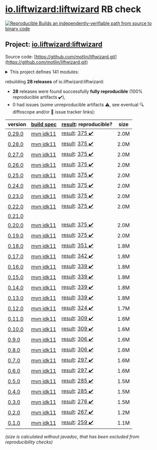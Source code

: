 [io.liftwizard:liftwizard](https://search.maven.org/artifact/io.liftwizard/liftwizard/) RB check
=======

[![Reproducible Builds](https://reproducible-builds.org/images/logos/rb.svg) an independently-verifiable path from source to binary code](https://reproducible-builds.org/)

## Project: [io.liftwizard:liftwizard](https://search.maven.org/artifact/io.liftwizard/liftwizard/)

Source code: [https://github.com/motlin/liftwizard.git](https://github.com/motlin/liftwizard.git)

<details><summary>This project defines 141 modules:</summary>

* [io.liftwizard:docs](https://search.maven.org/artifact/io.liftwizard/docs/)
* [io.liftwizard:liftwizard](https://search.maven.org/artifact/io.liftwizard/liftwizard/)
* [io.liftwizard:liftwizard-ansi-color-strip](https://search.maven.org/artifact/io.liftwizard/liftwizard-ansi-color-strip/)
* [io.liftwizard:liftwizard-application](https://search.maven.org/artifact/io.liftwizard/liftwizard-application/)
* [io.liftwizard:liftwizard-auth](https://search.maven.org/artifact/io.liftwizard/liftwizard-auth/)
* [io.liftwizard:liftwizard-bom](https://search.maven.org/artifact/io.liftwizard/liftwizard-bom/)
* [io.liftwizard:liftwizard-bundle](https://search.maven.org/artifact/io.liftwizard/liftwizard-bundle/)
* [io.liftwizard:liftwizard-bundle-auth-filter](https://search.maven.org/artifact/io.liftwizard/liftwizard-bundle-auth-filter/)
* [io.liftwizard:liftwizard-bundle-clock](https://search.maven.org/artifact/io.liftwizard/liftwizard-bundle-clock/)
* [io.liftwizard:liftwizard-bundle-connection-manager](https://search.maven.org/artifact/io.liftwizard/liftwizard-bundle-connection-manager/)
* [io.liftwizard:liftwizard-bundle-connection-manager-holder](https://search.maven.org/artifact/io.liftwizard/liftwizard-bundle-connection-manager-holder/)
* [io.liftwizard:liftwizard-bundle-cors](https://search.maven.org/artifact/io.liftwizard/liftwizard-bundle-cors/)
* [io.liftwizard:liftwizard-bundle-ddl-executor](https://search.maven.org/artifact/io.liftwizard/liftwizard-bundle-ddl-executor/)
* [io.liftwizard:liftwizard-bundle-dynamic-bundles](https://search.maven.org/artifact/io.liftwizard/liftwizard-bundle-dynamic-bundles/)
* [io.liftwizard:liftwizard-bundle-environment-config](https://search.maven.org/artifact/io.liftwizard/liftwizard-bundle-environment-config/)
* [io.liftwizard:liftwizard-bundle-graphql](https://search.maven.org/artifact/io.liftwizard/liftwizard-bundle-graphql/)
* [io.liftwizard:liftwizard-bundle-h2](https://search.maven.org/artifact/io.liftwizard/liftwizard-bundle-h2/)
* [io.liftwizard:liftwizard-bundle-healthcheck-common-pool](https://search.maven.org/artifact/io.liftwizard/liftwizard-bundle-healthcheck-common-pool/)
* [io.liftwizard:liftwizard-bundle-liquibase-migration](https://search.maven.org/artifact/io.liftwizard/liftwizard-bundle-liquibase-migration/)
* [io.liftwizard:liftwizard-bundle-logging-config](https://search.maven.org/artifact/io.liftwizard/liftwizard-bundle-logging-config/)
* [io.liftwizard:liftwizard-bundle-logging-http](https://search.maven.org/artifact/io.liftwizard/liftwizard-bundle-logging-http/)
* [io.liftwizard:liftwizard-bundle-logging-uncaught-exception-handler](https://search.maven.org/artifact/io.liftwizard/liftwizard-bundle-logging-uncaught-exception-handler/)
* [io.liftwizard:liftwizard-bundle-named-data-source](https://search.maven.org/artifact/io.liftwizard/liftwizard-bundle-named-data-source/)
* [io.liftwizard:liftwizard-bundle-object-mapper](https://search.maven.org/artifact/io.liftwizard/liftwizard-bundle-object-mapper/)
* [io.liftwizard:liftwizard-bundle-prioritized-api](https://search.maven.org/artifact/io.liftwizard/liftwizard-bundle-prioritized-api/)
* [io.liftwizard:liftwizard-bundle-reladomo](https://search.maven.org/artifact/io.liftwizard/liftwizard-bundle-reladomo/)
* [io.liftwizard:liftwizard-bundle-system-properties](https://search.maven.org/artifact/io.liftwizard/liftwizard-bundle-system-properties/)
* [io.liftwizard:liftwizard-bundle-uuid](https://search.maven.org/artifact/io.liftwizard/liftwizard-bundle-uuid/)
* [io.liftwizard:liftwizard-clock](https://search.maven.org/artifact/io.liftwizard/liftwizard-clock/)
* [io.liftwizard:liftwizard-clock-incrementing](https://search.maven.org/artifact/io.liftwizard/liftwizard-clock-incrementing/)
* [io.liftwizard:liftwizard-config](https://search.maven.org/artifact/io.liftwizard/liftwizard-config/)
* [io.liftwizard:liftwizard-config-auth-filter](https://search.maven.org/artifact/io.liftwizard/liftwizard-config-auth-filter/)
* [io.liftwizard:liftwizard-config-auth-filter-firebase](https://search.maven.org/artifact/io.liftwizard/liftwizard-config-auth-filter-firebase/)
* [io.liftwizard:liftwizard-config-auth-filter-impersonation](https://search.maven.org/artifact/io.liftwizard/liftwizard-config-auth-filter-impersonation/)
* [io.liftwizard:liftwizard-config-clock](https://search.maven.org/artifact/io.liftwizard/liftwizard-config-clock/)
* [io.liftwizard:liftwizard-config-clock-fixed](https://search.maven.org/artifact/io.liftwizard/liftwizard-config-clock-fixed/)
* [io.liftwizard:liftwizard-config-clock-incrementing](https://search.maven.org/artifact/io.liftwizard/liftwizard-config-clock-incrementing/)
* [io.liftwizard:liftwizard-config-clock-system](https://search.maven.org/artifact/io.liftwizard/liftwizard-config-clock-system/)
* [io.liftwizard:liftwizard-config-connection-manager](https://search.maven.org/artifact/io.liftwizard/liftwizard-config-connection-manager/)
* [io.liftwizard:liftwizard-config-cors](https://search.maven.org/artifact/io.liftwizard/liftwizard-config-cors/)
* [io.liftwizard:liftwizard-config-data-source](https://search.maven.org/artifact/io.liftwizard/liftwizard-config-data-source/)
* [io.liftwizard:liftwizard-config-ddl-executor](https://search.maven.org/artifact/io.liftwizard/liftwizard-config-ddl-executor/)
* [io.liftwizard:liftwizard-config-enabled](https://search.maven.org/artifact/io.liftwizard/liftwizard-config-enabled/)
* [io.liftwizard:liftwizard-config-executor-service](https://search.maven.org/artifact/io.liftwizard/liftwizard-config-executor-service/)
* [io.liftwizard:liftwizard-config-graphql](https://search.maven.org/artifact/io.liftwizard/liftwizard-config-graphql/)
* [io.liftwizard:liftwizard-config-h2](https://search.maven.org/artifact/io.liftwizard/liftwizard-config-h2/)
* [io.liftwizard:liftwizard-config-healthcheck-common-pool](https://search.maven.org/artifact/io.liftwizard/liftwizard-config-healthcheck-common-pool/)
* [io.liftwizard:liftwizard-config-liquibase-migration](https://search.maven.org/artifact/io.liftwizard/liftwizard-config-liquibase-migration/)
* [io.liftwizard:liftwizard-config-logging-buffered](https://search.maven.org/artifact/io.liftwizard/liftwizard-config-logging-buffered/)
* [io.liftwizard:liftwizard-config-logging-config](https://search.maven.org/artifact/io.liftwizard/liftwizard-config-logging-config/)
* [io.liftwizard:liftwizard-config-logging-filter-janino](https://search.maven.org/artifact/io.liftwizard/liftwizard-config-logging-filter-janino/)
* [io.liftwizard:liftwizard-config-logging-filter-requesturl](https://search.maven.org/artifact/io.liftwizard/liftwizard-config-logging-filter-requesturl/)
* [io.liftwizard:liftwizard-config-logging-http](https://search.maven.org/artifact/io.liftwizard/liftwizard-config-logging-http/)
* [io.liftwizard:liftwizard-config-logging-logstash](https://search.maven.org/artifact/io.liftwizard/liftwizard-config-logging-logstash/)
* [io.liftwizard:liftwizard-config-logging-logstash-console](https://search.maven.org/artifact/io.liftwizard/liftwizard-config-logging-logstash-console/)
* [io.liftwizard:liftwizard-config-logging-logstash-file](https://search.maven.org/artifact/io.liftwizard/liftwizard-config-logging-logstash-file/)
* [io.liftwizard:liftwizard-config-logging-logzio](https://search.maven.org/artifact/io.liftwizard/liftwizard-config-logging-logzio/)
* [io.liftwizard:liftwizard-config-metrics-reporter-log4j](https://search.maven.org/artifact/io.liftwizard/liftwizard-config-metrics-reporter-log4j/)
* [io.liftwizard:liftwizard-config-metrics-reporter-logback](https://search.maven.org/artifact/io.liftwizard/liftwizard-config-metrics-reporter-logback/)
* [io.liftwizard:liftwizard-config-metrics-reporter-slf4j](https://search.maven.org/artifact/io.liftwizard/liftwizard-config-metrics-reporter-slf4j/)
* [io.liftwizard:liftwizard-config-object-mapper](https://search.maven.org/artifact/io.liftwizard/liftwizard-config-object-mapper/)
* [io.liftwizard:liftwizard-config-reladomo](https://search.maven.org/artifact/io.liftwizard/liftwizard-config-reladomo/)
* [io.liftwizard:liftwizard-config-system-properties](https://search.maven.org/artifact/io.liftwizard/liftwizard-config-system-properties/)
* [io.liftwizard:liftwizard-config-uuid](https://search.maven.org/artifact/io.liftwizard/liftwizard-config-uuid/)
* [io.liftwizard:liftwizard-config-uuid-seed](https://search.maven.org/artifact/io.liftwizard/liftwizard-config-uuid-seed/)
* [io.liftwizard:liftwizard-config-uuid-system](https://search.maven.org/artifact/io.liftwizard/liftwizard-config-uuid-system/)
* [io.liftwizard:liftwizard-configuration-factory-json](https://search.maven.org/artifact/io.liftwizard/liftwizard-configuration-factory-json/)
* [io.liftwizard:liftwizard-connection-manager](https://search.maven.org/artifact/io.liftwizard/liftwizard-connection-manager/)
* [io.liftwizard:liftwizard-connection-manager-h2-memory](https://search.maven.org/artifact/io.liftwizard/liftwizard-connection-manager-h2-memory/)
* [io.liftwizard:liftwizard-connection-manager-heroku](https://search.maven.org/artifact/io.liftwizard/liftwizard-connection-manager-heroku/)
* [io.liftwizard:liftwizard-connection-manager-holder](https://search.maven.org/artifact/io.liftwizard/liftwizard-connection-manager-holder/)
* [io.liftwizard:liftwizard-ddl-executor](https://search.maven.org/artifact/io.liftwizard/liftwizard-ddl-executor/)
* [io.liftwizard:liftwizard-dependencies](https://search.maven.org/artifact/io.liftwizard/liftwizard-dependencies/)
* [io.liftwizard:liftwizard-firebase-dependencies](https://search.maven.org/artifact/io.liftwizard/liftwizard-firebase-dependencies/)
* [io.liftwizard:liftwizard-generator-plugins](https://search.maven.org/artifact/io.liftwizard/liftwizard-generator-plugins/)
* [io.liftwizard:liftwizard-generator-reladomo-code-plugin](https://search.maven.org/artifact/io.liftwizard/liftwizard-generator-reladomo-code-plugin/)
* [io.liftwizard:liftwizard-generator-reladomo-database-plugin](https://search.maven.org/artifact/io.liftwizard/liftwizard-generator-reladomo-database-plugin/)
* [io.liftwizard:liftwizard-generator-xsd2bean-plugin](https://search.maven.org/artifact/io.liftwizard/liftwizard-generator-xsd2bean-plugin/)
* [io.liftwizard:liftwizard-graphql](https://search.maven.org/artifact/io.liftwizard/liftwizard-graphql/)
* [io.liftwizard:liftwizard-graphql-data-fetcher](https://search.maven.org/artifact/io.liftwizard/liftwizard-graphql-data-fetcher/)
* [io.liftwizard:liftwizard-graphql-data-fetcher-async](https://search.maven.org/artifact/io.liftwizard/liftwizard-graphql-data-fetcher-async/)
* [io.liftwizard:liftwizard-graphql-exception](https://search.maven.org/artifact/io.liftwizard/liftwizard-graphql-exception/)
* [io.liftwizard:liftwizard-graphql-finder-fetcher](https://search.maven.org/artifact/io.liftwizard/liftwizard-graphql-finder-fetcher/)
* [io.liftwizard:liftwizard-graphql-instrumentation](https://search.maven.org/artifact/io.liftwizard/liftwizard-graphql-instrumentation/)
* [io.liftwizard:liftwizard-graphql-instrumentation-logging](https://search.maven.org/artifact/io.liftwizard/liftwizard-graphql-instrumentation-logging/)
* [io.liftwizard:liftwizard-graphql-instrumentation-metrics](https://search.maven.org/artifact/io.liftwizard/liftwizard-graphql-instrumentation-metrics/)
* [io.liftwizard:liftwizard-graphql-operation-fetcher](https://search.maven.org/artifact/io.liftwizard/liftwizard-graphql-operation-fetcher/)
* [io.liftwizard:liftwizard-graphql-reladomo-meta](https://search.maven.org/artifact/io.liftwizard/liftwizard-graphql-reladomo-meta/)
* [io.liftwizard:liftwizard-graphql-scalar-temporal](https://search.maven.org/artifact/io.liftwizard/liftwizard-graphql-scalar-temporal/)
* [io.liftwizard:liftwizard-healthcheck-common-pool](https://search.maven.org/artifact/io.liftwizard/liftwizard-healthcheck-common-pool/)
* [io.liftwizard:liftwizard-healthcheck-reladomo](https://search.maven.org/artifact/io.liftwizard/liftwizard-healthcheck-reladomo/)
* [io.liftwizard:liftwizard-jackson](https://search.maven.org/artifact/io.liftwizard/liftwizard-jackson/)
* [io.liftwizard:liftwizard-jackson-config](https://search.maven.org/artifact/io.liftwizard/liftwizard-jackson-config/)
* [io.liftwizard:liftwizard-jackson-pretty-printer](https://search.maven.org/artifact/io.liftwizard/liftwizard-jackson-pretty-printer/)
* [io.liftwizard:liftwizard-jetty-admin-login-service](https://search.maven.org/artifact/io.liftwizard/liftwizard-jetty-admin-login-service/)
* [io.liftwizard:liftwizard-junit-rule-log-marker](https://search.maven.org/artifact/io.liftwizard/liftwizard-junit-rule-log-marker/)
* [io.liftwizard:liftwizard-junit-rule-match-file](https://search.maven.org/artifact/io.liftwizard/liftwizard-junit-rule-match-file/)
* [io.liftwizard:liftwizard-junit-rule-match-json](https://search.maven.org/artifact/io.liftwizard/liftwizard-junit-rule-match-json/)
* [io.liftwizard:liftwizard-logging](https://search.maven.org/artifact/io.liftwizard/liftwizard-logging/)
* [io.liftwizard:liftwizard-logging-buffered-appender](https://search.maven.org/artifact/io.liftwizard/liftwizard-logging-buffered-appender/)
* [io.liftwizard:liftwizard-logging-filter-requesturl](https://search.maven.org/artifact/io.liftwizard/liftwizard-logging-filter-requesturl/)
* [io.liftwizard:liftwizard-logging-mdc-closeable](https://search.maven.org/artifact/io.liftwizard/liftwizard-logging-mdc-closeable/)
* [io.liftwizard:liftwizard-logging-p6spy](https://search.maven.org/artifact/io.liftwizard/liftwizard-logging-p6spy/)
* [io.liftwizard:liftwizard-logging-uncaught-exception-handler](https://search.maven.org/artifact/io.liftwizard/liftwizard-logging-uncaught-exception-handler/)
* [io.liftwizard:liftwizard-maven-build](https://search.maven.org/artifact/io.liftwizard/liftwizard-maven-build/)
* [io.liftwizard:liftwizard-maven-reladomo-logger](https://search.maven.org/artifact/io.liftwizard/liftwizard-maven-reladomo-logger/)
* [io.liftwizard:liftwizard-metrics-reporter-log4j](https://search.maven.org/artifact/io.liftwizard/liftwizard-metrics-reporter-log4j/)
* [io.liftwizard:liftwizard-metrics-reporter-slf4j](https://search.maven.org/artifact/io.liftwizard/liftwizard-metrics-reporter-slf4j/)
* [io.liftwizard:liftwizard-named-data-source-factory](https://search.maven.org/artifact/io.liftwizard/liftwizard-named-data-source-factory/)
* [io.liftwizard:liftwizard-parent-build](https://search.maven.org/artifact/io.liftwizard/liftwizard-parent-build/)
* [io.liftwizard:liftwizard-principal-firebase](https://search.maven.org/artifact/io.liftwizard/liftwizard-principal-firebase/)
* [io.liftwizard:liftwizard-reladomo](https://search.maven.org/artifact/io.liftwizard/liftwizard-reladomo/)
* [io.liftwizard:liftwizard-reladomo-graphql-data-fetcher](https://search.maven.org/artifact/io.liftwizard/liftwizard-reladomo-graphql-data-fetcher/)
* [io.liftwizard:liftwizard-reladomo-graphql-deep-fetcher](https://search.maven.org/artifact/io.liftwizard/liftwizard-reladomo-graphql-deep-fetcher/)
* [io.liftwizard:liftwizard-reladomo-graphql-operation](https://search.maven.org/artifact/io.liftwizard/liftwizard-reladomo-graphql-operation/)
* [io.liftwizard:liftwizard-reladomo-operation-compiler](https://search.maven.org/artifact/io.liftwizard/liftwizard-reladomo-operation-compiler/)
* [io.liftwizard:liftwizard-reladomo-operation-grammar](https://search.maven.org/artifact/io.liftwizard/liftwizard-reladomo-operation-grammar/)
* [io.liftwizard:liftwizard-reladomo-serialize](https://search.maven.org/artifact/io.liftwizard/liftwizard-reladomo-serialize/)
* [io.liftwizard:liftwizard-reladomo-simulated-sequence](https://search.maven.org/artifact/io.liftwizard/liftwizard-reladomo-simulated-sequence/)
* [io.liftwizard:liftwizard-reladomo-simulated-sequence-ddls](https://search.maven.org/artifact/io.liftwizard/liftwizard-reladomo-simulated-sequence-ddls/)
* [io.liftwizard:liftwizard-reladomo-test-resource-writer](https://search.maven.org/artifact/io.liftwizard/liftwizard-reladomo-test-resource-writer/)
* [io.liftwizard:liftwizard-reladomo-test-rule](https://search.maven.org/artifact/io.liftwizard/liftwizard-reladomo-test-rule/)
* [io.liftwizard:liftwizard-reladomo-timestamp](https://search.maven.org/artifact/io.liftwizard/liftwizard-reladomo-timestamp/)
* [io.liftwizard:liftwizard-servlet](https://search.maven.org/artifact/io.liftwizard/liftwizard-servlet/)
* [io.liftwizard:liftwizard-servlet-logging](https://search.maven.org/artifact/io.liftwizard/liftwizard-servlet-logging/)
* [io.liftwizard:liftwizard-servlet-logging-correlation-id](https://search.maven.org/artifact/io.liftwizard/liftwizard-servlet-logging-correlation-id/)
* [io.liftwizard:liftwizard-servlet-logging-log4j-map](https://search.maven.org/artifact/io.liftwizard/liftwizard-servlet-logging-log4j-map/)
* [io.liftwizard:liftwizard-servlet-logging-logstash-encoder](https://search.maven.org/artifact/io.liftwizard/liftwizard-servlet-logging-logstash-encoder/)
* [io.liftwizard:liftwizard-servlet-logging-mdc](https://search.maven.org/artifact/io.liftwizard/liftwizard-servlet-logging-mdc/)
* [io.liftwizard:liftwizard-servlet-logging-mdc-clear-all](https://search.maven.org/artifact/io.liftwizard/liftwizard-servlet-logging-mdc-clear-all/)
* [io.liftwizard:liftwizard-servlet-logging-mdc-clear-keys](https://search.maven.org/artifact/io.liftwizard/liftwizard-servlet-logging-mdc-clear-keys/)
* [io.liftwizard:liftwizard-servlet-logging-opentracing](https://search.maven.org/artifact/io.liftwizard/liftwizard-servlet-logging-opentracing/)
* [io.liftwizard:liftwizard-servlet-logging-resource-info](https://search.maven.org/artifact/io.liftwizard/liftwizard-servlet-logging-resource-info/)
* [io.liftwizard:liftwizard-servlet-logging-structured-argument](https://search.maven.org/artifact/io.liftwizard/liftwizard-servlet-logging-structured-argument/)
* [io.liftwizard:liftwizard-servlet-logging-structured-duration](https://search.maven.org/artifact/io.liftwizard/liftwizard-servlet-logging-structured-duration/)
* [io.liftwizard:liftwizard-servlet-logging-structured-reladomo](https://search.maven.org/artifact/io.liftwizard/liftwizard-servlet-logging-structured-reladomo/)
* [io.liftwizard:liftwizard-servlet-logging-structured-status-info](https://search.maven.org/artifact/io.liftwizard/liftwizard-servlet-logging-structured-status-info/)
* [io.liftwizard:liftwizard-servlet-logging-typesafe](https://search.maven.org/artifact/io.liftwizard/liftwizard-servlet-logging-typesafe/)
* [io.liftwizard:liftwizard-task-reladomo-clear-cache](https://search.maven.org/artifact/io.liftwizard/liftwizard-task-reladomo-clear-cache/)
* [io.liftwizard:liftwizard-utility](https://search.maven.org/artifact/io.liftwizard/liftwizard-utility/)
* [io.liftwizard:liftwizard-uuid](https://search.maven.org/artifact/io.liftwizard/liftwizard-uuid/)
</details>

rebuilding **28 releases** of io.liftwizard:liftwizard:
- **28** releases were found successfully **fully reproducible** (100% reproducible artifacts :heavy_check_mark:),
- 0 had issues (some unreproducible artifacts :warning:, see eventual :mag: diffoscope and/or :memo: issue tracker links):

| version | [build spec](/BUILDSPEC.md) | [result](https://reproducible-builds.org/docs/jvm/): reproducible? | size |
| -- | --------- | ------ | -- |
| [0.29.0](https://search.maven.org/artifact/io.liftwizard/liftwizard/0.29.0/pom) | [mvn jdk11](liftwizard-0.29.0.buildspec) | [result](liftwizard-0.29.0.buildinfo): [375 :heavy_check_mark: ](liftwizard-0.29.0.buildcompare) | 2.0M |
| [0.28.0](https://search.maven.org/artifact/io.liftwizard/liftwizard/0.28.0/pom) | [mvn jdk11](liftwizard-0.28.0.buildspec) | [result](liftwizard-0.28.0.buildinfo): [375 :heavy_check_mark: ](liftwizard-0.28.0.buildcompare) | 2.0M |
| [0.27.0](https://search.maven.org/artifact/io.liftwizard/liftwizard/0.27.0/pom) | [mvn jdk11](liftwizard-0.27.0.buildspec) | [result](liftwizard-0.27.0.buildinfo): [375 :heavy_check_mark: ](liftwizard-0.27.0.buildcompare) | 2.0M |
| [0.26.0](https://search.maven.org/artifact/io.liftwizard/liftwizard/0.26.0/pom) | [mvn jdk11](liftwizard-0.26.0.buildspec) | [result](liftwizard-0.26.0.buildinfo): [375 :heavy_check_mark: ](liftwizard-0.26.0.buildcompare) | 2.0M |
| [0.25.0](https://search.maven.org/artifact/io.liftwizard/liftwizard/0.25.0/pom) | [mvn jdk11](liftwizard-0.25.0.buildspec) | [result](liftwizard-0.25.0.buildinfo): [375 :heavy_check_mark: ](liftwizard-0.25.0.buildcompare) | 2.0M |
| [0.24.0](https://search.maven.org/artifact/io.liftwizard/liftwizard/0.24.0/pom) | [mvn jdk11](liftwizard-0.24.0.buildspec) | [result](liftwizard-0.24.0.buildinfo): [375 :heavy_check_mark: ](liftwizard-0.24.0.buildcompare) | 2.0M |
| [0.23.0](https://search.maven.org/artifact/io.liftwizard/liftwizard/0.23.0/pom) | [mvn jdk11](liftwizard-0.23.0.buildspec) | [result](liftwizard-0.23.0.buildinfo): [375 :heavy_check_mark: ](liftwizard-0.23.0.buildcompare) | 2.0M |
| [0.22.0](https://search.maven.org/artifact/io.liftwizard/liftwizard/0.22.0/pom) | [mvn jdk11](liftwizard-0.22.0.buildspec) | [result](liftwizard-0.22.0.buildinfo): [375 :heavy_check_mark: ](liftwizard-0.22.0.buildcompare) | 2.0M |
| [0.21.0](https://search.maven.org/artifact/io.liftwizard/liftwizard/0.21.0/pom) | | | |
| [0.20.0](https://search.maven.org/artifact/io.liftwizard/liftwizard/0.20.0/pom) | [mvn jdk11](liftwizard-0.20.0.buildspec) | [result](liftwizard-0.20.0.buildinfo): [375 :heavy_check_mark: ](liftwizard-0.20.0.buildcompare) | 2.0M |
| [0.19.0](https://search.maven.org/artifact/io.liftwizard/liftwizard/0.19.0/pom) | [mvn jdk11](liftwizard-0.19.0.buildspec) | [result](liftwizard-0.19.0.buildinfo): [375 :heavy_check_mark: ](liftwizard-0.19.0.buildcompare) | 2.0M |
| [0.18.0](https://search.maven.org/artifact/io.liftwizard/liftwizard/0.18.0/pom) | [mvn jdk11](liftwizard-0.18.0.buildspec) | [result](liftwizard-0.18.0.buildinfo): [351 :heavy_check_mark: ](liftwizard-0.18.0.buildcompare) | 1.8M |
| [0.17.0](https://search.maven.org/artifact/io.liftwizard/liftwizard/0.17.0/pom) | [mvn jdk11](liftwizard-0.17.0.buildspec) | [result](liftwizard-0.17.0.buildinfo): [342 :heavy_check_mark: ](liftwizard-0.17.0.buildcompare) | 1.8M |
| [0.16.0](https://search.maven.org/artifact/io.liftwizard/liftwizard/0.16.0/pom) | [mvn jdk11](liftwizard-0.16.0.buildspec) | [result](liftwizard-0.16.0.buildinfo): [339 :heavy_check_mark: ](liftwizard-0.16.0.buildcompare) | 1.8M |
| [0.15.0](https://search.maven.org/artifact/io.liftwizard/liftwizard/0.15.0/pom) | [mvn jdk11](liftwizard-0.15.0.buildspec) | [result](liftwizard-0.15.0.buildinfo): [339 :heavy_check_mark: ](liftwizard-0.15.0.buildcompare) | 1.8M |
| [0.14.0](https://search.maven.org/artifact/io.liftwizard/liftwizard/0.14.0/pom) | [mvn jdk11](liftwizard-0.14.0.buildspec) | [result](liftwizard-0.14.0.buildinfo): [339 :heavy_check_mark: ](liftwizard-0.14.0.buildcompare) | 1.8M |
| [0.13.0](https://search.maven.org/artifact/io.liftwizard/liftwizard/0.13.0/pom) | [mvn jdk11](liftwizard-0.13.0.buildspec) | [result](liftwizard-0.13.0.buildinfo): [339 :heavy_check_mark: ](liftwizard-0.13.0.buildcompare) | 1.8M |
| [0.12.0](https://search.maven.org/artifact/io.liftwizard/liftwizard/0.12.0/pom) | [mvn jdk11](liftwizard-0.12.0.buildspec) | [result](liftwizard-0.12.0.buildinfo): [324 :heavy_check_mark: ](liftwizard-0.12.0.buildcompare) | 1.7M |
| [0.11.0](https://search.maven.org/artifact/io.liftwizard/liftwizard/0.11.0/pom) | [mvn jdk11](liftwizard-0.11.0.buildspec) | [result](liftwizard-0.11.0.buildinfo): [309 :heavy_check_mark: ](liftwizard-0.11.0.buildcompare) | 1.6M |
| [0.10.0](https://search.maven.org/artifact/io.liftwizard/liftwizard/0.10.0/pom) | [mvn jdk11](liftwizard-0.10.0.buildspec) | [result](liftwizard-0.10.0.buildinfo): [309 :heavy_check_mark: ](liftwizard-0.10.0.buildcompare) | 1.6M |
| [0.9.0](https://search.maven.org/artifact/io.liftwizard/liftwizard/0.9.0/pom) | [mvn jdk11](liftwizard-0.9.0.buildspec) | [result](liftwizard-0.9.0.buildinfo): [306 :heavy_check_mark: ](liftwizard-0.9.0.buildcompare) | 1.6M |
| [0.8.0](https://search.maven.org/artifact/io.liftwizard/liftwizard/0.8.0/pom) | [mvn jdk11](liftwizard-0.8.0.buildspec) | [result](liftwizard-0.8.0.buildinfo): [306 :heavy_check_mark: ](liftwizard-0.8.0.buildcompare) | 1.6M |
| [0.7.0](https://search.maven.org/artifact/io.liftwizard/liftwizard/0.7.0/pom) | [mvn jdk11](liftwizard-0.7.0.buildspec) | [result](liftwizard-0.7.0.buildinfo): [297 :heavy_check_mark: ](liftwizard-0.7.0.buildcompare) | 1.6M |
| [0.6.0](https://search.maven.org/artifact/io.liftwizard/liftwizard/0.6.0/pom) | [mvn jdk11](liftwizard-0.6.0.buildspec) | [result](liftwizard-0.6.0.buildinfo): [297 :heavy_check_mark: ](liftwizard-0.6.0.buildcompare) | 1.6M |
| [0.5.0](https://search.maven.org/artifact/io.liftwizard/liftwizard/0.5.0/pom) | [mvn jdk11](liftwizard-0.5.0.buildspec) | [result](liftwizard-0.5.0.buildinfo): [285 :heavy_check_mark: ](liftwizard-0.5.0.buildcompare) | 1.5M |
| [0.4.0](https://search.maven.org/artifact/io.liftwizard/liftwizard/0.4.0/pom) | [mvn jdk11](liftwizard-0.4.0.buildspec) | [result](liftwizard-0.4.0.buildinfo): [285 :heavy_check_mark: ](liftwizard-0.4.0.buildcompare) | 1.5M |
| [0.3.0](https://search.maven.org/artifact/io.liftwizard/liftwizard/0.3.0/pom) | [mvn jdk11](liftwizard-0.3.0.buildspec) | [result](liftwizard-0.3.0.buildinfo): [276 :heavy_check_mark: ](liftwizard-0.3.0.buildcompare) | 1.5M |
| [0.2.0](https://search.maven.org/artifact/io.liftwizard/liftwizard/0.2.0/pom) | [mvn jdk11](liftwizard-0.2.0.buildspec) | [result](liftwizard-0.2.0.buildinfo): [267 :heavy_check_mark: ](liftwizard-0.2.0.buildcompare) | 1.2M |
| [0.1.0](https://search.maven.org/artifact/io.liftwizard/liftwizard/0.1.0/pom) | [mvn jdk11](liftwizard-0.1.0.buildspec) | [result](liftwizard-0.1.0.buildinfo): [259 :heavy_check_mark: ](liftwizard-0.1.0.buildcompare) | 1.1M |

<i>(size is calculated without javadoc, that has been excluded from reproducibility checks)</i>
